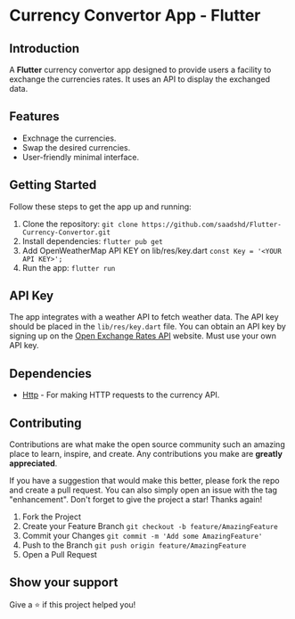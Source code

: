 # Currency Convertor App - Flutter 

## Introduction

A **Flutter** currency convertor app designed to provide users a facility to exchange the currencies rates. It uses an API to display the exchanged data.

## Features

- Exchnage the currencies.
- Swap the desired currencies.
- User-friendly minimal interface.

## Getting Started

Follow these steps to get the app up and running:

1. Clone the repository: `git clone https://github.com/saadshd/Flutter-Currency-Convertor.git`
2. Install dependencies: `flutter pub get`
3. Add OpenWeatherMap API KEY on lib/res/key.dart `const Key = '<YOUR API KEY>';`
4. Run the app: `flutter run`

## API Key

The app integrates with a weather API to fetch weather data. The API key should be placed in the `lib/res/key.dart` file. You can obtain an API key by signing up on the [Open Exchange Rates API](https://openexchangerates.org/) website. Must use your own API key.

## Dependencies

- [Http](https://pub.dev/packages/http) - For making HTTP requests to the currency API.

## Contributing

Contributions are what make the open source community such an amazing place to learn, inspire, and create. Any contributions you make are **greatly appreciated**.

If you have a suggestion that would make this better, please fork the repo and create a pull request. You can also simply open an issue with the tag "enhancement".
Don't forget to give the project a star! Thanks again!

1. Fork the Project
2. Create your Feature Branch `git checkout -b feature/AmazingFeature`
3. Commit your Changes `git commit -m 'Add some AmazingFeature'`
4. Push to the Branch `git push origin feature/AmazingFeature`
5. Open a Pull Request

## Show your support
Give a ⭐ if this project helped you! 
